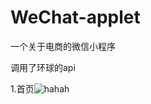 # WeChat-applet
一个关于电商的微信小程序

调用了环球的api

1.首页![hahah](https://rcyan.github.io/WeChat-applet/images/homeScreen.jpg) 

